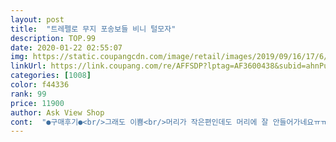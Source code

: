 ```yaml
---
layout: post 
title:  "트레펠로 무지 포송보들 비니 털모자" 
description: TOP.99 
date: 2020-01-22 02:55:07 
img: https://static.coupangcdn.com/image/retail/images/2019/09/16/17/6/e8f0ee63-9a55-4f97-952a-c36fbd0672f1.jpg 
linkUrl: https://link.coupang.com/re/AFFSDP?lptag=AF3600438&subid=ahnPublicAsk&pageKey=303016847&itemId=171934546&vendorItemId=5348408042&traceid=V0-113-24b7767ac6312a4d 
categories: [1008] 
color: f44336 
rank: 99 
price: 11900 
author: Ask View Shop 
cont:  "●구매후기●<br/>그래도 이쁨<br/>머리가 작은편인데도 머리에 잘 안들어가네요ㅠㅠ<br/>사이즈 잘 보고 사세용.<br/><br/>색도 화면이랑 거의 동일하고 보들보들 하고 마네킹 사진보면 좀 작은 비니 인가 싶었는데 그냥 보통 비니 사이즈 예요 좋아요<br/>이쁘긴 한데 성인 남자... <br/>한테는 좀 낑겨요.<br/>ㅎㅎㅎ<br/>이쁘긴한데 자꾸 머리에서 도망쳐서 못 쓸것같아요.<br/>.<br/><br/>" 
---
```


